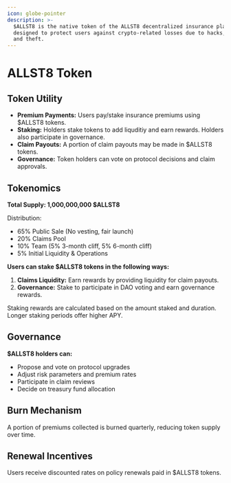 ```yaml
---
icon: globe-pointer
description: >-
  $ALLST8 is the native token of the ALLST8 decentralized insurance platform,
  designed to protect users against crypto-related losses due to hacks, scams,
  and theft.
---
```


# ALLST8 Token

## Token Utility

* **Premium Payments:** Users pay/stake insurance premiums using $ALLST8 tokens.
* **Staking:** Holders stake tokens to add liquditiy and earn rewards. Holders also participate in governance.
* **Claim Payouts:** A portion of claim payouts may be made in $ALLST8 tokens.
* **Governance:** Token holders can vote on protocol decisions and claim approvals.

## Tokenomics

**Total Supply: 1,000,000,000 $ALLST8**

Distribution:

* 65% Public Sale (No vesting, fair launch)
* 20% Claims Pool
* 10% Team (5% 3-month cliff, 5% 6-month cliff)
* 5% Initial Liquidity & Operations

**Users can stake $ALLST8 tokens in the following ways:**

1. **Claims Liquidity:** Earn rewards by providing liquidity for claim payouts.
2. **Governance:** Stake to participate in DAO voting and earn governance rewards.

Staking rewards are calculated based on the amount staked and duration. Longer staking periods offer higher APY.

## Governance

**$ALLST8 holders can:**

* Propose and vote on protocol upgrades
* Adjust risk parameters and premium rates
* Participate in claim reviews
* Decide on treasury fund allocation

## Burn Mechanism

A portion of premiums collected is burned quarterly, reducing token supply over time.

## Renewal Incentives

Users receive discounted rates on policy renewals paid in $ALLST8 tokens.
